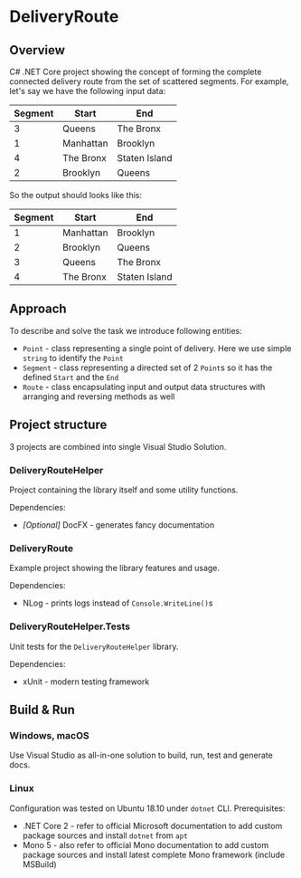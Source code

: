 ﻿# DeliveryRoute


## Overview
C# .NET Core project showing the concept of forming the complete connected delivery route from the set of scattered segments. For example, let's say we have the following input data:

| Segment | Start     | End           |
|---------|-----------|---------------|
| 3       | Queens    | The Bronx     |
| 1       | Manhattan | Brooklyn      |
| 4       | The Bronx | Staten Island |
| 2       | Brooklyn  | Queens        |

So the output should looks like this:

| Segment | Start     | End           |
|---------|-----------|---------------|
| 1       | Manhattan | Brooklyn      |
| 2       | Brooklyn  | Queens        |
| 3       | Queens    | The Bronx     |
| 4       | The Bronx | Staten Island |


## Approach
To describe and solve the task we introduce following entities:

 - `Point` - class representing a single point of delivery. Here we use simple `string` to identify the `Point`
 - `Segment` - class representing a directed set of 2 `Point`s so it has the defined `Start` and the `End`
 - `Route` - class encapsulating input and output data structures with arranging and reversing methods as well


## Project structure
3 projects are combined into single Visual Studio Solution.

### DeliveryRouteHelper
Project containing the library itself and some utility functions.

Dependencies:

 - *[Optional]* DocFX - generates fancy documentation


### DeliveryRoute
Example project showing the library features and usage.

Dependencies:

 - NLog - prints logs instead of `Console.WriteLine()`s


### DeliveryRouteHelper.Tests
Unit tests for the `DeliveryRouteHelper` library.

Dependencies:

 - xUnit - modern testing framework


## Build & Run

### Windows, macOS
Use Visual Studio as all-in-one solution to build, run, test and generate docs.

### Linux
Configuration was tested on Ubuntu 18.10 under `dotnet` CLI. Prerequisites:

 - .NET Core 2 - refer to official Microsoft documentation to add custom package sources and install `dotnet` from `apt`
 - Mono 5 - also refer to official Mono documentation to add custom package sources and install latest complete Mono framework (include MSBuild)
